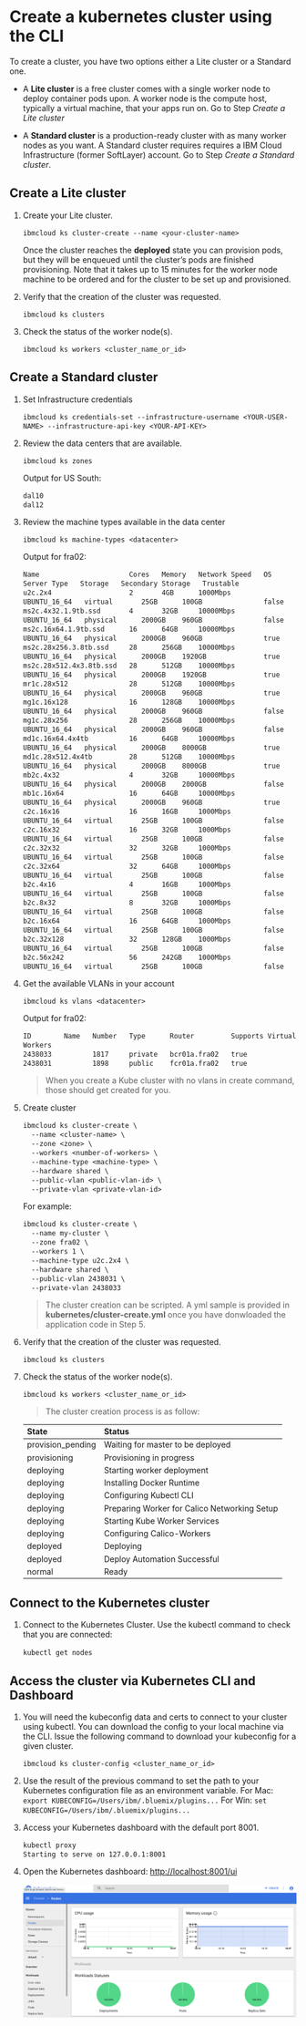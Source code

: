 # Create a kubernetes cluster using the CLI

To create a cluster, you have two options either a Lite cluster or a Standard one.

+ A **Lite cluster** is a free cluster comes with a single worker node to deploy container pods upon. A worker node is the compute host, typically a virtual machine, that your apps run on. Go to Step *Create a Lite cluster*

+ A **Standard cluster** is a production-ready cluster with as many worker nodes as you want. A Standard cluster requires requires a IBM Cloud Infrastructure (former SoftLayer) account. Go to Step *Create a Standard cluster*.

## Create a Lite cluster

1. Create your Lite cluster.
    ```
    ibmcloud ks cluster-create --name <your-cluster-name>
    ```
    Once the cluster reaches the **deployed** state you can provision pods, but they will be enqueued until the cluster’s pods are finished provisioning. Note that it takes up to 15 minutes for the worker node machine to be ordered and for the cluster to be set up and provisioned.

1. Verify that the creation of the cluster was requested.
    ```
    ibmcloud ks clusters
    ```

1. Check the status of the worker node(s).
    ```
    ibmcloud ks workers <cluster_name_or_id>
    ```


## Create a Standard cluster

1. Set Infrastructure credentials
    ```
    ibmcloud ks credentials-set --infrastructure-username <YOUR-USER-NAME> --infrastructure-api-key <YOUR-API-KEY>
    ```

1. Review the data centers that are available.
    ```
    ibmcloud ks zones
    ```
    Output for US South:
    ```
    dal10
    dal12
    ```

1. Review the machine types available in the data center
    ```
    ibmcloud ks machine-types <datacenter>
    ```
    Output for fra02:
    ```
    Name                      Cores   Memory   Network Speed   OS             Server Type   Storage   Secondary Storage   Trustable
    u2c.2x4                   2       4GB      1000Mbps        UBUNTU_16_64   virtual       25GB      100GB               false
    ms2c.4x32.1.9tb.ssd       4       32GB     10000Mbps       UBUNTU_16_64   physical      2000GB    960GB               false
    ms2c.16x64.1.9tb.ssd      16      64GB     10000Mbps       UBUNTU_16_64   physical      2000GB    960GB               true
    ms2c.28x256.3.8tb.ssd     28      256GB    10000Mbps       UBUNTU_16_64   physical      2000GB    1920GB              true
    ms2c.28x512.4x3.8tb.ssd   28      512GB    10000Mbps       UBUNTU_16_64   physical      2000GB    1920GB              true
    mr1c.28x512               28      512GB    10000Mbps       UBUNTU_16_64   physical      2000GB    960GB               true
    mg1c.16x128               16      128GB    10000Mbps       UBUNTU_16_64   physical      2000GB    960GB               false
    mg1c.28x256               28      256GB    10000Mbps       UBUNTU_16_64   physical      2000GB    960GB               false
    md1c.16x64.4x4tb          16      64GB     10000Mbps       UBUNTU_16_64   physical      2000GB    8000GB              true
    md1c.28x512.4x4tb         28      512GB    10000Mbps       UBUNTU_16_64   physical      2000GB    8000GB              true
    mb2c.4x32                 4       32GB     10000Mbps       UBUNTU_16_64   physical      2000GB    2000GB              false
    mb1c.16x64                16      64GB     10000Mbps       UBUNTU_16_64   physical      2000GB    960GB               true
    c2c.16x16                 16      16GB     1000Mbps        UBUNTU_16_64   virtual       25GB      100GB               false
    c2c.16x32                 16      32GB     1000Mbps        UBUNTU_16_64   virtual       25GB      100GB               false
    c2c.32x32                 32      32GB     1000Mbps        UBUNTU_16_64   virtual       25GB      100GB               false
    c2c.32x64                 32      64GB     1000Mbps        UBUNTU_16_64   virtual       25GB      100GB               false
    b2c.4x16                  4       16GB     1000Mbps        UBUNTU_16_64   virtual       25GB      100GB               false
    b2c.8x32                  8       32GB     1000Mbps        UBUNTU_16_64   virtual       25GB      100GB               false
    b2c.16x64                 16      64GB     1000Mbps        UBUNTU_16_64   virtual       25GB      100GB               false
    b2c.32x128                32      128GB    1000Mbps        UBUNTU_16_64   virtual       25GB      100GB               false
    b2c.56x242                56      242GB    1000Mbps        UBUNTU_16_64   virtual       25GB      100GB               false
    ```

1. Get the available VLANs in your account
    ```
    ibmcloud ks vlans <datacenter>
    ```
    Output for fra02:
    ```
    ID        Name   Number   Type      Router         Supports Virtual Workers
    2438033          1817     private   bcr01a.fra02   true
    2438031          1898     public    fcr01a.fra02   true
    ```
    >  When you create a Kube cluster with no vlans in create command, those should get created for you.

1. Create cluster
    ```
    ibmcloud ks cluster-create \
      --name <cluster-name> \
      --zone <zone> \
      --workers <number-of-workers> \
      --machine-type <machine-type> \
      --hardware shared \
      --public-vlan <public-vlan-id> \
      --private-vlan <private-vlan-id>
    ```
    For example:
    ```
    ibmcloud ks cluster-create \
      --name my-cluster \
      --zone fra02 \
      --workers 1 \
      --machine-type u2c.2x4 \
      --hardware shared \
      --public-vlan 2438031 \
      --private-vlan 2438033
    ```
    > The cluster creation can be scripted. A yml sample is provided in **kubernetes/cluster-create.yml** once you have donwloaded the application code in Step 5.

1. Verify that the creation of the cluster was requested.
    ```
    ibmcloud ks clusters
    ```

1. Check the status of the worker node(s).
    ```
    ibmcloud ks workers <cluster_name_or_id>
    ```
    
    > The cluster creation process is as follow:

    | State             | Status                                       |
    | ----------------- | -------------------------------------------- |
    | provision_pending | Waiting for master to be deployed            |
    | provisioning      | Provisioning in progress                     |
    | deploying         | Starting worker deployment                   |
    | deploying         | Installing Docker Runtime                    |
    | deploying         | Configuring Kubectl CLI                      |
    | deploying         | Preparing Worker for Calico Networking Setup |
    | deploying         | Starting Kube Worker Services                |
    | deploying         | Configuring Calico-Workers                   |
    | deployed          | Deploying                                    |
    | deployed          | Deploy Automation Successful                 |
    | normal            | Ready                                        |


## Connect to the Kubernetes cluster

1. Connect to the Kubernetes Cluster. Use the kubectl command to check that you are connected:

    ```kubectl get nodes```


## Access the cluster via Kubernetes CLI and Dashboard

1. You will need the kubeconfig data and certs to connect to your cluster using kubectl. You can download the config to your local machine via the CLI. Issue the following command to download your kubeconfig for a given cluster.
    ```
    ibmcloud ks cluster-config <cluster_name_or_id>
    ```

1. Use the result of the previous command to set the path to your Kubernetes configuration file as an environment variable.
    For Mac:
    `export KUBECONFIG=/Users/ibm/.bluemix/plugins...`
    For Win:
    `set KUBECONFIG=/Users/ibm/.bluemix/plugins...`

1. Access your Kubernetes dashboard with the default port 8001.
    ```
    kubectl proxy
    Starting to serve on 127.0.0.1:8001
    ```

1. Open the Kubernetes dashboard: <a href="http://localhost:8001/ui" target="_blank">http://localhost:8001/ui</a>

    ![](./images/kubernetes-dashboard.png)